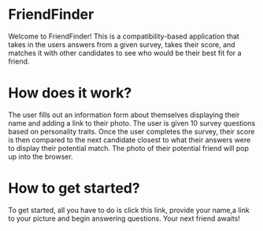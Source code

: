 # FriendFinder
Welcome to FriendFinder! This is a compatibility-based application that takes in the users answers from a given survey, takes their score, and matches it with other candidates to see who would be their best fit for a friend.

# How does it work?
The user fills out an information form about themselves displaying their name and adding a link to their photo. The user is given 10 survey questions based on personality traits. Once the user completes the survey, their score is then compared to the next candidate closest to what their answers were to display their potential match. The photo of their potential friend will pop up into the browser.
# How to get started?
To get started, all you have to do is click this link, provide your name,a link to your picture and begin answering questions. Your next friend awaits!

